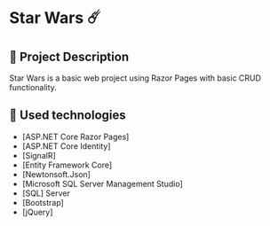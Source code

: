 # Star Wars ☄️

## :pencil: Project Description 
Star Wars is a basic web project using Razor Pages with basic CRUD functionality.
## :hammer: Used technologies
* [ASP.NET Core Razor Pages]
* [ASP.NET Core Identity]
* [SignalR]
* [Entity Framework Core]
* [Newtonsoft.Json]
* [Microsoft SQL Server Management Studio]
* [SQL] Server
* [Bootstrap]
* [jQuery]
